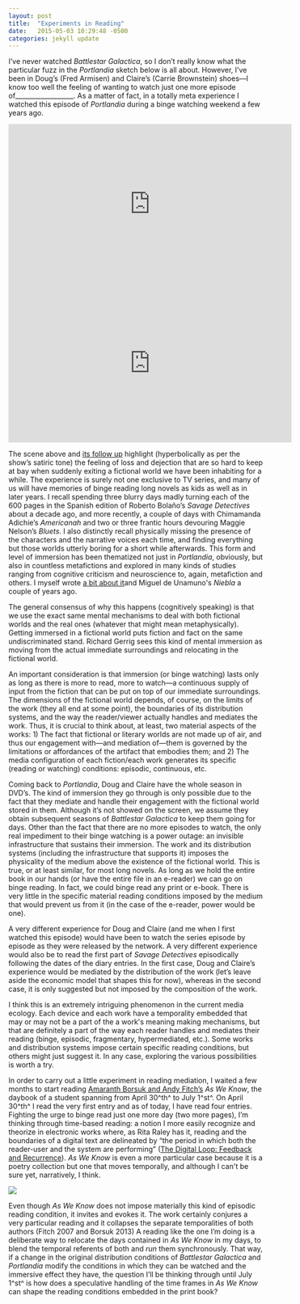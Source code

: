 ```yaml
---
layout: post
title:  "Experiments in Reading"
date:   2015-05-03 10:29:48 -0500
categories: jekyll update
---
```


I’ve never watched *Battlestar Galactica*, so I don’t really know what
the particular fuzz in the *Portlandia* sketch below is all about.
However, I’ve been in Doug’s (Fred Armisen) and Claire’s (Carrie
Brownstein) shoes––I know too well the feeling of wanting to watch just
one more episode of\_\_\_\_\_\_\_\_\_\_\_\_\_\_\_\_\_\_. As a matter of
fact, in a totally meta experience I watched this episode of
*Portlandia* during a binge watching weekend a few years ago.

<iframe width="560" height="315" src="https://www.youtube.com/embed/{{ include.id }}" frameborder="0" allowfullscreen></iframe>

<iframe width="560" height="315" src="https://www.youtube.com/embed/yYjLrJRuMnY" frameborder="0" allow="accelerometer; autoplay; encrypted-media; gyroscope; picture-in-picture" allowfullscreen></iframe>

The scene above and [its follow
up](https://youtu.be/gzY7POVQhp0?t=3m30s) highlight (hyperbolically as
per the show’s satiric tone) the feeling of loss and dejection that are
so hard to keep at bay when suddenly exiting a fictional world we have
been inhabiting for a while. The experience is surely not one exclusive
to TV series, and many of us will have memories of binge reading long
novels as kids as well as in later years. I recall spending three blurry
days madly turning each of the 600 pages in the Spanish edition of
Roberto Bolaño’s *Savage Detectives* about a decade ago, and more
recently, a couple of days with Chimamanda Adichie’s *Americanah* and
two or three frantic hours devouring Maggie Nelson’s *Bluets*. I also
distinctly recall physically missing the presence of the characters and
the narrative voices each time, and finding everything but those worlds
utterly boring for a short while afterwards. This form and level of
immersion has been thematized not just in *Portlandia*, obviously, but
also in countless metafictions and explored in many kinds of studies
ranging from cognitive criticism and neuroscience to, again, metafiction
and others. I myself wrote [a bit about
it](http://elikaortega.net/2013/02/06/metafiction-theory-of-mind-and-unamuno/)and
Miguel de Unamuno's *Niebla* a couple of years ago.

The general consensus of why this happens (cognitively speaking) is that
we use the exact same mental mechanisms to deal with both fictional
worlds and the real ones (whatever that might mean metaphysically).
Getting immersed in a fictional world puts fiction and fact on the same
undiscriminated stand. Richard Gerrig sees this kind of mental immersion
as moving from the actual immediate surroundings and relocating in the
fictional world.

An important consideration is that immersion (or binge watching) lasts
only as long as there is more to read, more to watch—a continuous supply
of input from the fiction that can be put on top of our immediate
surroundings. The dimensions of the fictional world depends, of course,
on the limits of the work (they all end at some point), the boundaries
of its distribution systems, and the way the reader/viewer actually
handles and mediates the work. Thus, it is crucial to think about, at
least, two material aspects of the works: 1) The fact that fictional or
literary worlds are not made up of air, and thus our engagement with—and
mediation of—them is governed by the limitations or affordances of the
artifact that embodies them; and 2) The media configuration of each
fiction/each work generates its specific (reading or watching)
conditions: episodic, continuous, etc.

Coming back to *Portlandia*, Doug and Claire have the whole season in
DVD’s. The kind of immersion they go through is only possible due to the
fact that they mediate and handle their engagement with the fictional
world stored in them. Although it’s not showed on the screen, we assume
they obtain subsequent seasons of *Battlestar Galactica* to keep them
going for days. Other than the fact that there are no more episodes to
watch, the only real impediment to their binge watching is a power
outage: an invisible infrastructure that sustains their immersion. The
work and its distribution systems (including the infrastructure that
supports it) imposes the physicality of the medium above the existence
of the fictional world. This is true, or at least similar, for most long
novels. As long as we hold the entire book in our hands (or have the
entire file in an e-reader) we can go on binge reading. In fact, we
could binge read any print or e-book. There is very little in the
specific material reading conditions imposed by the medium that would
prevent us from it (in the case of the e-reader, power would be one).

A very different experience for Doug and Claire (and me when I first
watched this episode) would have been to watch the series episode by
episode as they were released by the network. A very different
experience would also be to read the first part of *Savage Detectives*
episodically following the dates of the diary entries. In the first
case, Doug and Claire’s experience would be mediated by the distribution
of the work (let’s leave aside the economic model that shapes this for
now), whereas in the second case, it is only suggested but not imposed
by the composition of the work.

I think this is an extremely intriguing phenomenon in the current media
ecology. Each device and each work have a temporality embedded that may
or may not be a part of the a work's meaning making mechanisms, but that
are definitely a part of the way each reader handles and mediates their
reading (binge, episodic, fragmentary, hypermediated, etc.). Some works
and distribution systems impose certain specific reading conditions, but
others might just suggest it. In any case, exploring the various
possibilities is worth a try.

In order to carry out a little experiment in reading mediation, I waited
a few months to start reading [Amaranth Borsuk and Andy
Fitch’s](http://www.subitopress.org/as-we-know) *As We Know*, the
daybook of a student spanning from April 30^th^ to July 1^st^. On April
30^th^ I read the very first entry and as of today, I have read four
entries. Fighting the urge to binge read just one more day (two more
pages), I’m thinking through time-based reading: a notion I more easily
recognize and theorize in electronic works where, as Rita Raley has it,
reading and the boundaries of a digital text are delineated by “the
period in which both the reader-user and the system are performing”
([The Digital Loop: Feedback and
Recurrence](http://www.leoalmanac.org/wp-content/uploads/2012/07/LEA-v10-n7.pdf)).
*As We Know* is even a more particular case because it is a poetry
collection but one that moves temporally, and although I can't be sure
yet, narratively, I think.

<div class="img_row">
    <img class="col three" src="{{ site.baseurl }}/assets/img/asweknow.jpg">
</div>

Even though *As We Know* does not impose materially this kind of
episodic reading condition, it invites and evokes it. The work certainly
conjures a very particular reading and it collapses the separate
temporalities of both authors (Fitch 2007 and Borsuk 2013) A reading
like the one I’m doing is a deliberate way to relocate the days
contained in *As We Know* in my days, to blend the temporal referents of
both and *run* them synchronously. That way, if a change in the original
distribution conditions of *Battlestar Galactica* and *Portlandia*
modify the conditions in which they can be watched and the immersive
effect they have, the question I’ll be thinking through until July 1^st^
is how does a speculative handling of the time frames in *As We Know*
can shape the reading conditions embedded in the print book?
